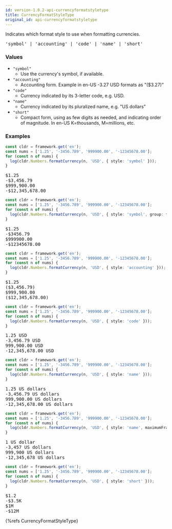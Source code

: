 ```yaml
---
id: version-1.0.2-api-currencyformatstyletype
title: CurrencyFormatStyleType
original_id: api-currencyformatstyletype
---
```


Indicates which format style to use when formatting currencies.

<pre class="syntax">
'symbol' | 'accounting' | 'code' | 'name' | 'short'
</pre>

### Values

  - `"symbol"`
    - Use the currency's symbol, if available.
  - `"accounting"`
    - Accounting form. Example in en-US -3.27 USD formats as "($3.27)"
  - `"code"`
    - Currency indicated by its 3-letter code, e.g. USD.
  - `"name"`
    - Currency indicated by its pluralized name, e.g. "US dollars"
  - `"short"`
    - Compact form, using as few digits as needed, and indicating order of magnitude. In en-US K=thousands, M=millions, etc.

### Examples

```typescript
const cldr = framework.get('en');
const nums = ['1.25', '-3456.789', '999900.00', '-12345678.00'];
for (const n of nums) {
  log(cldr.Numbers.formatCurrency(n, 'USD', { style: 'symbol' }));
}
```
<pre class="output">
$1.25
-$3,456.79
$999,900.00
-$12,345,678.00
</pre>


```typescript
const cldr = framework.get('en');
const nums = ['1.25', '-3456.789', '999900.00', '-12345678.00'];
for (const n of nums) {
  log(cldr.Numbers.formatCurrency(n, 'USD', { style: 'symbol', group: false }));
}
```
<pre class="output">
$1.25
-$3456.79
$999900.00
-$12345678.00
</pre>



```typescript
const cldr = framework.get('en');
const nums = ['1.25', '-3456.789', '999900.00', '-12345678.00'];
for (const n of nums) {
  log(cldr.Numbers.formatCurrency(n, 'USD', { style: 'accounting' }));
}
```
<pre class="output">
$1.25
($3,456.79)
$999,900.00
($12,345,678.00)
</pre>


```typescript
const cldr = framework.get('en');
const nums = ['1.25', '-3456.789', '999900.00', '-12345678.00'];
for (const n of nums) {
  log(cldr.Numbers.formatCurrency(n, 'USD', { style: 'code' }));
}
```
<pre class="output">
1.25 USD
-3,456.79 USD
999,900.00 USD
-12,345,678.00 USD
</pre>


```typescript
const cldr = framework.get('en');
const nums = ['1.25', '-3456.789', '999900.00', '-12345678.00'];
for (const n of nums) {
  log(cldr.Numbers.formatCurrency(n, 'USD', { style: 'name' }));
}
```
<pre class="output">
1.25 US dollars
-3,456.79 US dollars
999,900.00 US dollars
-12,345,678.00 US dollars
</pre>


```typescript
const cldr = framework.get('en');
const nums = ['1.25', '-3456.789', '999900.00', '-12345678.00'];
for (const n of nums) {
  log(cldr.Numbers.formatCurrency(n, 'USD', { style: 'name', maximumFractionDigits: 0 }));
}
```
<pre class="output">
1 US dollar
-3,457 US dollars
999,900 US dollars
-12,345,678 US dollars
</pre>


```typescript
const cldr = framework.get('en');
const nums = ['1.25', '-3456.789', '999900.00', '-12345678.00'];
for (const n of nums) {
  log(cldr.Numbers.formatCurrency(n, 'USD', { style: 'short' }));
}
```
<pre class="output">
$1.2
-$3.5K
$1M
-$12M
</pre>


{%refs CurrencyFormatStyleType}